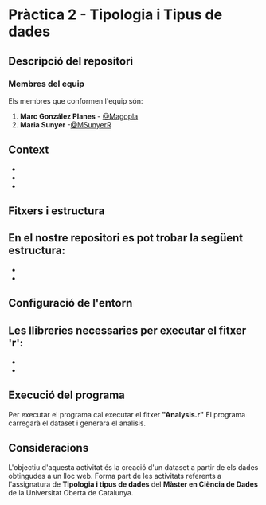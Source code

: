 # Pràctica 2 - Tipologia i Tipus de dades

## Descripció del repositori

### Membres del equip
Els membres que conformen l'equip són:

1. **Marc González Planes** - [@Magopla](https://github.com/Magopla)</li>
2. **Maria Sunyer** -[@MSunyerR](https://github.com/MSunyerR)</li>

## Context
-
-
-

## Fitxers i estructura
En el nostre repositori es pot trobar la següent estructura:
-
-
-

## Configuració de l'entorn
Les llibreries necessaries per executar el fitxer 'r':
-
-
-


## Execució del programa
Per executar el programa cal executar el fitxer **"Analysis.r"**
El programa carregarà el dataset i generara el analisis.

## Consideracions
L'objectiu d'aquesta activitat és la creació d'un dataset a partir de els dades obtingudes a un lloc web.
Forma part de les activitats referents a l'assignatura de **Tipologia i tipus de dades** del **Màster en Ciència de Dades** de la Universitat Oberta de Catalunya.
